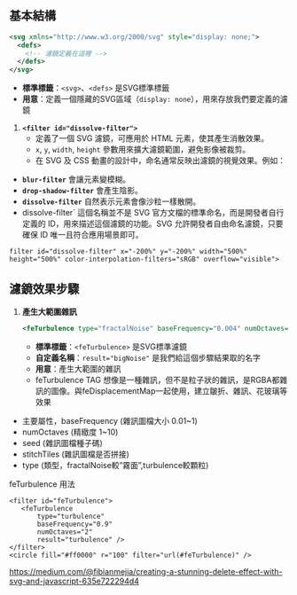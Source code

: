 

## 基本結構
```xml
<svg xmlns="http://www.w3.org/2000/svg" style="display: none;">
  <defs>
    <!-- 濾鏡定義在這裡 -->
  </defs>
</svg>
```

- **標準標籤**：`<svg>`、`<defs>` 是SVG標準標籤
- **用意**：定義一個隱藏的SVG區域（`display: none`），用來存放我們要定義的濾鏡


1. **`<filter id="dissolve-filter">`**  
   - 定義了一個 SVG 濾鏡，可應用於 HTML 元素，使其產生消散效果。  
   - `x`, `y`, `width`, `height` 參數用來擴大濾鏡範圍，避免影像被裁剪。
   - 在 SVG 及 CSS 動畫的設計中，命名通常反映出濾鏡的視覺效果。例如：
- **`blur-filter`** 會讓元素變模糊。
- **`drop-shadow-filter`** 會產生陰影。
- **`dissolve-filter`** 自然表示元素會像沙粒一樣散開。
- dissolve-filter` 這個名稱並不是 SVG 官方文檔的標準命名，而是開發者自行定義的 ID，用來描述這個濾鏡的功能。SVG 允許開發者自由命名濾鏡，只要確保 ID 唯一且符合應用場景即可。
  
```
filter id="dissolve-filter" x="-200%" y="-200%" width="500%" height="500%" color-interpolation-filters="sRGB" overflow="visible">
```

## 濾鏡效果步驟

1. **產生大範圍雜訊**
   ```xml
   <feTurbulence type="fractalNoise" baseFrequency="0.004" numOctaves="1" result="bigNoise" />
   ```
   - **標準標籤**：`<feTurbulence>` 是SVG標準濾鏡
   - **自定義名稱**：`result="bigNoise"` 是我們給這個步驟結果取的名字
   - **用意**：產生大範圍的雜訊
   - feTurbulence TAG
想像是一種雜訊，但不是粒子狀的雜訊，是RGBA都雜訊的圖像。與feDisplacementMap一起使用，建立皺折、雜訊、花玻璃等效果
- 主要屬性，baseFrequency (雜訊圖檔大小 0.01~1)
- numOctaves (精緻度 1~10)
- seed (雜訊圖檔種子碼)
- stitchTiles (雜訊圖檔是否拼接)
- type (類型，fractalNoise較”霧面”,turbulence較顆粒)

feTurbulence 用法
```
<filter id="feTurbulence">      
   <feTurbulence 
       type="turbulence" 
       baseFrequency="0.9" 
       numOctaves="2" 
       result="turbulence" />
</filter>
<circle fill="#ff0000" r="100" filter="url(#feTurbulence)" />
```

https://medium.com/@fibianmejia/creating-a-stunning-delete-effect-with-svg-and-javascript-635e722294d4
